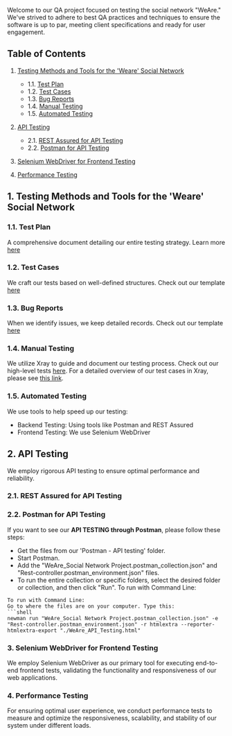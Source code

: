 Welcome to our QA project focused on testing the social network "WeAre." We've strived to adhere to best QA practices and techniques to ensure the software is up to par, meeting client specifications and ready for user engagement.

## Table of Contents

1. [Testing Methods and Tools for the 'Weare' Social Network](#testing-methods-and-tools-for-the-weare-social-network)
    - 1.1. [Test Plan](#test-plan)
    - 1.2. [Test Cases](#test-cases)
    - 1.3. [Bug Reports](#bug-reports)
    - 1.4. [Manual Testing](#manual-testing)
    - 1.5. [Automated Testing](#automated-testing)

2. [API Testing](#api-testing)
    - 2.1. [REST Assured for API Testing](#rest-assured-for-api-testing)
    - 2.2. [Postman for API Testing](#postman-for-api-testing)

3. [Selenium WebDriver for Frontend Testing](#selenium-webdriver-for-frontend-testing)

4. [Performance Testing](#performance-testing)


<a id="testing-methods-and-tools-for-the-weare-social-network"></a>
## 1. Testing Methods and Tools for the 'Weare' Social Network
<a id="test-plan"></a>
### 1.1. Test Plan
   A comprehensive document detailing our entire testing strategy. Learn more [here](https://docs.google.com/document/d/1qusFY8wjJVw9leNYCJ7APmfFNE0kEHXNIHZeShnHOB4/edit#heading=h.ko13e0l973xx)

<a id="test-cases"></a>
### 1.2. Test Cases
   We craft our tests based on well-defined structures. Check out our template [here](https://docs.google.com/document/d/1YDBI0sy6ODsjIGpJVKsuTKlMj6wY28wweYQ9745Uajk/edit) 

<a id="bug-reports"></a>
### 1.3. Bug Reports
  When we identify issues, we keep detailed records. Check out our template [here](https://docs.google.com/document/d/1v188BdkWdBaDQyoSngY2v4bKK9Iwz23AxYw_GooJ2b0/edit)


<a id="manual-testing"></a>
### 1.4. Manual Testing
   We utilize Xray to guide and document our testing process. Check out our high-level tests [here](https://docs.google.com/document/d/13JbtgMkoewZqYxkTAWf48Ov5XlUKCpQye8NzAHrx_f4/edit#heading=h.guc4o2h0okqz).
   For a detailed overview of our test cases in Xray, please see [this link](https://tsvetan-iliev.atlassian.net/jira/software/c/projects/WEAR/boards/4/timeline).

<a id="automated-testing"></a>
### 1.5. Automated Testing
   We use tools to help speed up our testing:
   - Backend Testing: Using tools like Postman and REST Assured
   - Frontend Testing: We use Selenium WebDriver
 
<a id="api-testing"></a>
## 2. API Testing
 We employ rigorous API testing to ensure optimal performance and reliability.
<a id="rest-assured-for-api-testing"></a>
### 2.1. REST Assured for API Testing


 
<a id="postman-for-api-testing"></a>
### 2.2. Postman for API Testing
   If you want to see our **API TESTING through Postman**, please follow these steps:
   - Get the files from our 'Postman - API testing' folder.
   - Start Postman.
   - Add the "WeAre_Social Network Project.postman_collection.json" and "Rest-controller.postman_environment.json" files.
   - To run the entire collection or specific folders, select the desired folder or collection, and then click "Run".
 To run with Command Line:
 ```
To run with Command Line:
Go to where the files are on your computer. Type this:
```shell
newman run "WeAre_Social Network Project.postman_collection.json" -e "Rest-controller.postman_environment.json" -r htmlextra --reporter-htmlextra-export "./WeAre_API_Testing.html"
```

<a id="selenium-webdriver-for-frontend-testing"></a>

### 3. Selenium WebDriver for Frontend Testing
We employ Selenium WebDriver as our primary tool for executing end-to-end frontend tests, validating the functionality and responsiveness of our web applications.

<a id="performance-testing"></a>

### 4. Performance Testing
For ensuring optimal user experience, we conduct performance tests to measure and optimize the responsiveness, scalability, and stability of our system under different loads.


